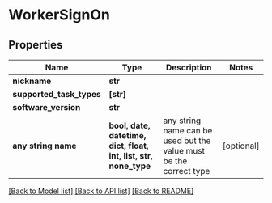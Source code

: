 # WorkerSignOn


## Properties
Name | Type | Description | Notes
------------ | ------------- | ------------- | -------------
**nickname** | **str** |  | 
**supported_task_types** | **[str]** |  | 
**software_version** | **str** |  | 
**any string name** | **bool, date, datetime, dict, float, int, list, str, none_type** | any string name can be used but the value must be the correct type | [optional]

[[Back to Model list]](../README.md#documentation-for-models) [[Back to API list]](../README.md#documentation-for-api-endpoints) [[Back to README]](../README.md)


